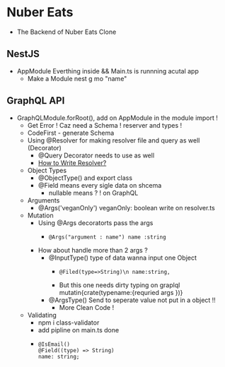 # Nuber Eats

- The Backend of Nuber Eats Clone

## NestJS

- AppModule Everthing inside && Main.ts is runnning acutal app
  - Make a Module nest g mo "name"

## GraphQL API

- GraphQLModule.forRoot(), add on AppModule in the module import !
  - Get Error ! Caz need a Schema ! reserver and types !
  - CodeFirst - generate Schema
  - Using @Resolver for making resolver file and query as well (Decorator)
    - @Query Decorator needs to use as well
    - [How to Write Resolver? ](https://docs.nestjs.com/graphql/resolvers)
  - Object Types
    - @ObjectType() and export class
    - @Field means every sigle data on shcema
      - nullable means ? ! on GraphQL
  - Arguments
    - @Args('veganOnly') veganOnly: boolean write on resolver.ts
  - Mutation
    - Using @Args decoratorts pass the args
      - ```
        @Args("argument : name") name :string
        ```
    - How about handle more than 2 args ?
      - @InputType() type of data wanna input one Object
        - ```
          @Filed(type=>String)\n name:string,
          ```
        - But this one needs dirty typing on graplql mutatin{crate(typename:{requried args })}
      - @ArgsType() Send to seperate value not put in a object !!
        - More Clean Code !
  - Validating
    - npm i class-validator
    - add pipline on main.ts done
    - ```
      @IsEmail()
      @Field((type) => String)
      name: string;
      ```
